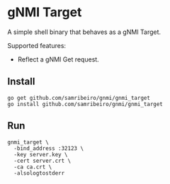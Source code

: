 # gNMI Target

A simple shell binary that behaves as a gNMI Target.

Supported features:
*  Reflect a gNMI Get request.

## Install

```
go get github.com/samribeiro/gnmi/gnmi_target
go install github.com/samribeiro/gnmi/gnmi_target
```

## Run

```
gnmi_target \
  -bind_address :32123 \
  -key server.key \
  -cert server.crt \
  -ca ca.crt \
  -alsologtostderr
```
